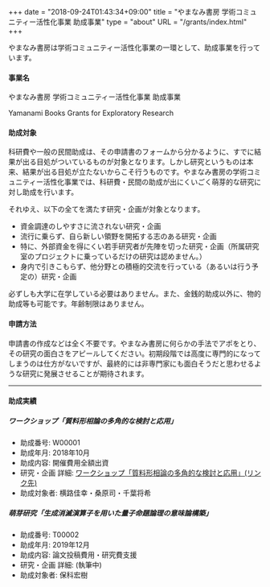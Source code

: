 +++
date = "2018-09-24T01:43:34+09:00"
title = "やまなみ書房 学術コミュニティー活性化事業 助成事業"
type = "about"
URL = "/grants/index.html"
+++

やまなみ書房は学術コミュニティー活性化事業の一環として、助成事業を行っています。

#### 事業名

やまなみ書房 学術コミュニティー活性化事業 助成事業

Yamanami Books Grants for Exploratory Research

#### 助成対象

科研費や一般の民間助成は、その申請書のフォームから分かるように、すでに結果が出る目処がついているものが対象となります。しかし研究というものは本来、結果が出る目処が立たないからこそ行うものです。やまなみ書房の学術コミュニティー活性化事業では、科研費・民間の助成が出にくいごく萌芽的な研究に対し助成を行います。

それゆえ、以下の全てを満たす研究・企画が対象となります。

* 資金調達のしやすさに流されない研究・企画
* 流行に乗らず、自ら新しい領野を開拓する志のある研究・企画
* 特に、外部資金を得にくい若手研究者が先陣を切った研究・企画（所属研究室のプロジェクトに乗っているだけの研究は認めません。）
* 身内で引きこもらず、他分野との積極的交流を行っている（あるいは行う予定の）研究・企画

必ずしも大学に在学している必要はありません。また、金銭的助成以外に、物的助成等も可能です。年齢制限はありません。

#### 申請方法

申請書の作成などは全く不要です。やまなみ書房に何らかの手法でアポをとり、その研究の面白さをアピールしてください。初期段階では高度に専門的になってしまうのは仕方がないですが、最終的には非専門家にも面白そうだと思わせるような研究に発展させることが期待されます。

---

#### 助成実績

##### ワークショップ「質料形相論の多角的な検討と応用」

* 助成番号: W00001
* 助成年月: 2018年10月
* 助成内容: 開催費用全額出資
* 研究・企画 詳細: [ワークショップ「質料形相論の多角的な検討と応用」(リンク先)](/supporter_sponsor/20181014hylomorphism/)
* 助成対象者: 横路佳幸・桑原司・千葉将希


##### 萌芽研究「生成消滅演算子を用いた量子命題論理の意味論構築」

* 助成番号: T00002
* 助成年月: 2019年12月
* 助成内容: 論文投稿費用・研究費支援
* 研究・企画 詳細: (執筆中)
* 助成対象者: 保科宏樹
